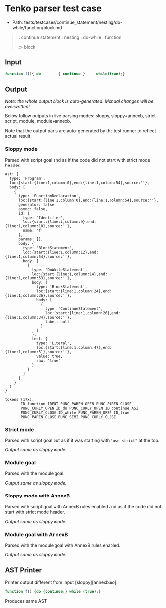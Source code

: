 # Tenko parser test case

- Path: tests/testcases/continue_statement/nesting/do-while/function/block.md

> :: continue statement : nesting : do-while : function
>
> ::> block

## Input

`````js
function f(){ do        { continue }     while(true);}
`````

## Output

_Note: the whole output block is auto-generated. Manual changes will be overwritten!_

Below follow outputs in five parsing modes: sloppy, sloppy+annexb, strict script, module, module+annexb.

Note that the output parts are auto-generated by the test runner to reflect actual result.

### Sloppy mode

Parsed with script goal and as if the code did not start with strict mode header.

`````
ast: {
  type: 'Program',
  loc:{start:{line:1,column:0},end:{line:1,column:54},source:''},
  body: [
    {
      type: 'FunctionDeclaration',
      loc:{start:{line:1,column:0},end:{line:1,column:54},source:''},
      generator: false,
      async: false,
      id: {
        type: 'Identifier',
        loc:{start:{line:1,column:9},end:{line:1,column:10},source:''},
        name: 'f'
      },
      params: [],
      body: {
        type: 'BlockStatement',
        loc:{start:{line:1,column:12},end:{line:1,column:54},source:''},
        body: [
          {
            type: 'DoWhileStatement',
            loc:{start:{line:1,column:14},end:{line:1,column:53},source:''},
            body: {
              type: 'BlockStatement',
              loc:{start:{line:1,column:24},end:{line:1,column:36},source:''},
              body: [
                {
                  type: 'ContinueStatement',
                  loc:{start:{line:1,column:26},end:{line:1,column:34},source:''},
                  label: null
                }
              ]
            },
            test: {
              type: 'Literal',
              loc:{start:{line:1,column:47},end:{line:1,column:51},source:''},
              value: true,
              raw: 'true'
            }
          }
        ]
      }
    }
  ]
}

tokens (17x):
       ID_function IDENT PUNC_PAREN_OPEN PUNC_PAREN_CLOSE
       PUNC_CURLY_OPEN ID_do PUNC_CURLY_OPEN ID_continue ASI
       PUNC_CURLY_CLOSE ID_while PUNC_PAREN_OPEN ID_true
       PUNC_PAREN_CLOSE PUNC_SEMI PUNC_CURLY_CLOSE
`````

### Strict mode

Parsed with script goal but as if it was starting with `"use strict"` at the top.

_Output same as sloppy mode._

### Module goal

Parsed with the module goal.

_Output same as sloppy mode._

### Sloppy mode with AnnexB

Parsed with script goal with AnnexB rules enabled and as if the code did not start with strict mode header.

_Output same as sloppy mode._

### Module goal with AnnexB

Parsed with the module goal with AnnexB rules enabled.

_Output same as sloppy mode._

## AST Printer

Printer output different from input [sloppy][annexb:no]:

````js
function f() {do {continue;} while (true);}
````

Produces same AST
